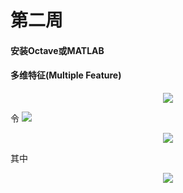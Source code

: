 # 第二周

#### 安装Octave或MATLAB

#### 多维特征(Multiple Feature)

<div align="center"><img src="http://latex.codecogs.com/svg.latex?y=b&plus;w_{1}x_{1}&plus;w_{2}x_{2}&plus;...&plus;w_{n}x_{n}" /></a></div>

令 <img src="http://latex.codecogs.com/svg.latex?\inline&space;x_{0}=1,w_{0}=b" /></a>

<div align="center"><img src="http://latex.codecogs.com/svg.latex?y=w_{0}x_{0}&plus;w_{1}x_{1}&plus;...&plus;w_{n}x_{n}=\begin{bmatrix}&space;w_{0}&space;&&space;w_{1}&space;&&space;...&space;&&space;w_{n}&space;\end{bmatrix}&space;\begin{bmatrix}&space;x_{0}\\&space;x_{1}\\&space;...\\&space;x_{n}&space;\end{bmatrix}=w^{T}x" /></a></div>

其中

<div align="center"><img src="http://latex.codecogs.com/svg.latex?\inline&space;\large&space;w=\begin{bmatrix}&space;w_{0}\\&space;w_{1}\\&space;...\\&space;w_{n}&space;\end{bmatrix},x=\begin{bmatrix}&space;x_{0}\\&space;x_{1}\\&space;...\\&space;x_{n}&space;\end{bmatrix}" /></a></div>
